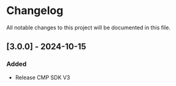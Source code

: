 # Changelog

All notable changes to this project will be documented in this file.

## [3.0.0] - 2024-10-15

### Added

- Release CMP SDK V3
